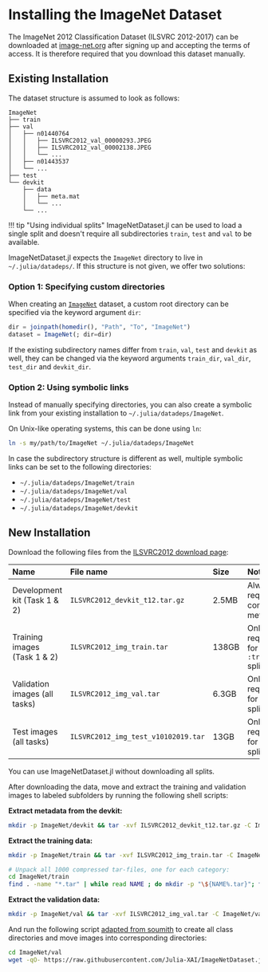 # Installing the ImageNet Dataset
The ImageNet 2012 Classification Dataset (ILSVRC 2012-2017) can be downloaded at
[image-net.org](https://image-net.org/) after signing up and accepting the terms of access.
It is therefore required that you download this dataset manually.

## Existing Installation
The dataset structure is assumed to look as follows:
```
ImageNet
├── train
├── val
│   ├── n01440764
│   │   ├── ILSVRC2012_val_00000293.JPEG
│   │   ├── ILSVRC2012_val_00002138.JPEG
│   │   └── ...
│   ├── n01443537
│   └── ...
├── test
└── devkit
    ├── data
    │   ├── meta.mat
    │   └── ...
    └── ...
```

!!! tip "Using individual splits"
    ImageNetDataset.jl can be used to load a single split 
    and doesn't require all subdirectories `train`, `test` and `val` to be available.

ImageNetDataset.jl expects the `ImageNet` directory to live in `~/.julia/datadeps/`.
If this structure is not given, we offer two solutions:

### Option 1: Specifying custom directories
When creating an [`ImageNet`](@ref) dataset, a custom root directory can be specified via the keyword argument `dir`:

```julia
dir = joinpath(homedir(), "Path", "To", "ImageNet")
dataset = ImageNet(; dir=dir)
```

If the existing subdirectory names differ from `train`, `val`, `test` and `devkit` as well, 
they can be changed via the keyword arguments `train_dir`, `val_dir`, `test_dir` and `devkit_dir`.

### Option 2: Using symbolic links
Instead of manually specifying directories,
you can also create a symbolic link from your existing installation to `~/.julia/datadeps/ImageNet`.

On Unix-like operating systems, this can be done using `ln`:
```bash
ln -s my/path/to/ImageNet ~/.julia/datadeps/ImageNet
```

In case the subdirectory structure is different as well, multiple symbolic links 
can be set to the following directories:
* `~/.julia/datadeps/ImageNet/train`
* `~/.julia/datadeps/ImageNet/val`
* `~/.julia/datadeps/ImageNet/test`
* `~/.julia/datadeps/ImageNet/devkit`

## New Installation
Download the following files from the [ILSVRC2012 download page](https://image-net.org/challenges/LSVRC/2012/2012-downloads.php):

| Name                          | File name                           | Size  | Note                               |
|:------------------------------|:------------------------------------|:------|:-----------------------------------|
| Development kit (Task 1 & 2)  | `ILSVRC2012_devkit_t12.tar.gz`      | 2.5MB | Always required, contains metadata | 
| Training images (Task 1 & 2)  | `ILSVRC2012_img_train.tar`          | 138GB | Only required for `:train` split   |
| Validation images (all tasks) | `ILSVRC2012_img_val.tar`            | 6.3GB | Only required for `:val` split     |
| Test images (all tasks)       | `ILSVRC2012_img_test_v10102019.tar` | 13GB  | Only required for `:test` split    | 

You can use ImageNetDataset.jl without downloading all splits.

After downloading the data, move and extract the training and validation images to
labeled subfolders by running the following shell scripts:

**Extract metadata from the devkit:**
```bash
mkdir -p ImageNet/devkit && tar -xvf ILSVRC2012_devkit_t12.tar.gz -C ImageNet/devkit --strip-components=1
```

**Extract the training data:**
```bash
mkdir -p ImageNet/train && tar -xvf ILSVRC2012_img_train.tar -C ImageNet/train

# Unpack all 1000 compressed tar-files, one for each category:
cd ImageNet/train
find . -name "*.tar" | while read NAME ; do mkdir -p "\${NAME%.tar}"; tar -xvf "\${NAME}" -C "\${NAME%.tar}"; rm -f "\${NAME}"; done
```

**Extract the validation data:**
```bash
mkdir -p ImageNet/val && tar -xvf ILSVRC2012_img_val.tar -C ImageNet/val
```

And run the following script 
[adapted from soumith](https://github.com/soumith/imagenetloader.torch/blob/master/valprep.sh) 
to create all class directories and move images into corresponding directories:

```bash
cd ImageNet/val
wget -qO- https://raw.githubusercontent.com/Julia-XAI/ImageNetDataset.jl/master/docs/src/valprep.sh | bash
```
